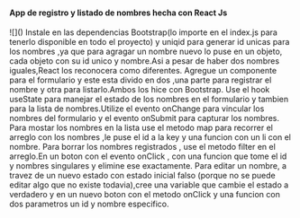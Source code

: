 <h4>App de registro y listado de nombres hecha con  React Js</h4>
![]()
Instale en las dependencias Bootstrap(lo importe en el index.js para tenerlo disponible en todo el proyecto) y uniqid para generar id unicas para los nombres ,ya que para agragar un nombre nuevo lo puse en un objeto, cada objeto con su id unico y nombre.Asi a pesar de haber dos nombres iguales,React los reconocera como diferentes.
Agregue un componente para el formulario y este esta divido en dos ,una parte para registrar el nombre y otra para listarlo.Ambos los hice con Bootstrap.
Use el hook useState para manejar el estado de los nombres en el formulario y tambien para la lista de nombres.Utilize el evento onChange para vincular los nombres  del formulario y el evento onSubmit para capturar los nombres.
Para mostar los nombres en la lista  use el metodo map para recorrer el arreglo con los nombres ,le puse el id  a la key y una funcion con un li con el nombre.
Para borrar los nombres registrados , use el metodo filter en el arreglo.En un boton con el evento onClick , con una funcion que tome el id y nombres singulares y elimine ese exactamente.
Para editar un nombre, a travez de un nuevo estado con estado inicial falso (porque no se puede editar algo que no existe todavia),cree una variable que cambie el estado a verdadero y en un nuevo boton con el metodo onClick y una funcion con dos parametros un  id y nombre especifico.
